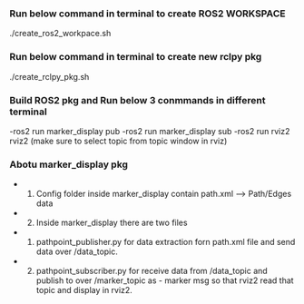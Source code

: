 ### Run below command in terminal to create ROS2 WORKSPACE
./create_ros2_workpace.sh 

### Run below command in terminal to create new rclpy pkg
./create_rclpy_pkg.sh

### Build ROS2 pkg and Run below 3 conmmands in different terminal
-ros2 run marker_display pub
-ros2 run marker_display sub
-ros2 run rviz2 rviz2 (make sure to select topic from topic window in rviz)

### Abotu marker_display pkg
- 1. Config folder inside marker_display contain path.xml --> Path/Edges data
- 2. Inside marker_display there are two files
 -    1. pathpoint_publisher.py for data extraction forn path.xml file and send data over /data_topic.
 -    2. pathpoint_subscriber.py for receive data from /data_topic and publish to over /marker_topic as -    marker msg so that rviz2 read that topic and display in rviz2.







